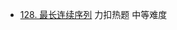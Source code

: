 - [128. 最长连续序列](https://github.com/lsill/leetcode/blob/main/c_leetcode/src/arr_pra/arr_mid.cpp) 力扣热题 中等难度